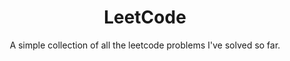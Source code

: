 <div align="center">

  # LeetCode

  A simple collection of all the leetcode problems I've solved so far.
  
</div>
